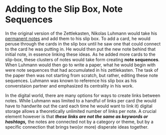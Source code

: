 # Adding to the Slip Box, Note Sequences

In the original version of the Zettlekasten, Nikolas Luhmann would take his [permanent notes](215_PermanentNotes.md) and add them to his slip box. To add a card, he would peruse through the cards in the slip box until he saw one that could connect to the card he was putting in. He would then put the new note behind that initial note, in essence linking these ideas. As he added more cards to the slip-box, these clusters of notes would take form creating **note sequences**. When Luhmann would then go to write a paper, what he would begin with were note sequences that had accumulated in his zettlekasten. The task of the paper then was not starting from scratch, but rather, editing these note sequences. Luhmann was known to reference his slip box as his converstaion partner and emphasized its centrality in his work. 


In the digital world, there are many options for ways to create links between notes. While Luhmann was limited to a handful of links per card (he would have to handwrite out the card each time he would want to link it) digital storage allows a theoretically unlimited number of links per note. A crucial element however is that _**these links are not the same as keywords or hashtags,**_ the notes are connected not by a category or theme, but by a specific connection that brings two(or more) disperate ideas together. 
